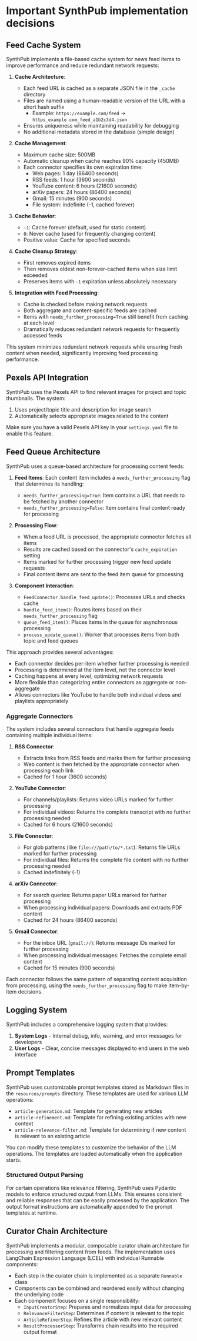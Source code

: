 # Important SynthPub implementation decisions

## Feed Cache System

SynthPub implements a file-based cache system for news feed items to improve performance and reduce redundant network requests:

1. **Cache Architecture**:
   - Each feed URL is cached as a separate JSON file in the `_cache` directory
   - Files are named using a human-readable version of the URL with a short hash suffix
     - Example: `https://example.com/feed` → `https_example.com_feed_a1b2c3d4.json`
   - Ensures uniqueness while maintaining readability for debugging
   - No additional metadata stored in the database (simple design)

2. **Cache Management**:
   - Maximum cache size: 500MB
   - Automatic cleanup when cache reaches 90% capacity (450MB)
   - Each connector specifies its own expiration time:
     - Web pages: 1 day (86400 seconds)
     - RSS feeds: 1 hour (3600 seconds)
     - YouTube content: 6 hours (21600 seconds)
     - arXiv papers: 24 hours (86400 seconds)
     - Gmail: 15 minutes (900 seconds)
     - File system: indefinite (-1, cached forever)

3. **Cache Behavior**:
   - `-1`: Cache forever (default, used for static content)
   - `0`: Never cache (used for frequently changing content)
   - Positive value: Cache for specified seconds

4. **Cache Cleanup Strategy**:
   - First removes expired items
   - Then removes oldest non-forever-cached items when size limit exceeded
   - Preserves items with `-1` expiration unless absolutely necessary

5. **Integration with Feed Processing**:
   - Cache is checked before making network requests
   - Both aggregate and content-specific feeds are cached
   - Items with `needs_further_processing=True` still benefit from caching at each level
   - Dramatically reduces redundant network requests for frequently accessed feeds

This system minimizes redundant network requests while ensuring fresh content when needed, significantly improving feed processing performance.

## Pexels API Integration

SynthPub uses the Pexels API to find relevant images for project and topic thumbnails. The system:

1. Uses project/topic title and description for image search
2. Automatically selects appropriate images related to the content

Make sure you have a valid Pexels API key in your `settings.yaml` file to enable this feature.

## Feed Queue Architecture

SynthPub uses a queue-based architecture for processing content feeds:

1. **Feed Items**: Each content item includes a `needs_further_processing` flag that determines its handling:
   - `needs_further_processing=True`: Item contains a URL that needs to be fetched by another connector
   - `needs_further_processing=False`: Item contains final content ready for processing

2. **Processing Flow**:
   - When a feed URL is processed, the appropriate connector fetches all items
   - Results are cached based on the connector's `cache_expiration` setting
   - Items marked for further processing trigger new feed update requests
   - Final content items are sent to the feed item queue for processing

3. **Component Interaction**:
   - `FeedConnector.handle_feed_update()`: Processes URLs and checks cache
   - `handle_feed_item()`: Routes items based on their `needs_further_processing` flag
   - `queue_feed_item()`: Places items in the queue for asynchronous processing
   - `process_update_queue()`: Worker that processes items from both topic and feed queues

This approach provides several advantages:
- Each connector decides per-item whether further processing is needed
- Processing is determined at the item level, not the connector level
- Caching happens at every level, optimizing network requests
- More flexible than categorizing entire connectors as aggregate or non-aggregate
- Allows connectors like YouTube to handle both individual videos and playlists appropriately

### Aggregate Connectors

The system includes several connectors that handle aggregate feeds containing multiple individual items:

1. **RSS Connector**: 
   - Extracts links from RSS feeds and marks them for further processing
   - Web content is then fetched by the appropriate connector when processing each link
   - Cached for 1 hour (3600 seconds)

2. **YouTube Connector**:
   - For channels/playlists: Returns video URLs marked for further processing
   - For individual videos: Returns the complete transcript with no further processing needed
   - Cached for 6 hours (21600 seconds)

3. **File Connector**:
   - For glob patterns (like `file:///path/to/*.txt`): Returns file URLs marked for further processing
   - For individual files: Returns the complete file content with no further processing needed
   - Cached indefinitely (-1)

4. **arXiv Connector**:
   - For search queries: Returns paper URLs marked for further processing
   - When processing individual papers: Downloads and extracts PDF content
   - Cached for 24 hours (86400 seconds)

5. **Gmail Connector**:
   - For the inbox URL (`gmail://`): Returns message IDs marked for further processing
   - When processing individual messages: Fetches the complete email content
   - Cached for 15 minutes (900 seconds)

Each connector follows the same pattern of separating content acquisition from processing, using the `needs_further_processing` flag to make item-by-item decisions.

## Logging System

SynthPub includes a comprehensive logging system that provides:

1. **System Logs** - Internal debug, info, warning, and error messages for developers
2. **User Logs** - Clear, concise messages displayed to end users in the web interface

## Prompt Templates

SynthPub uses customizable prompt templates stored as Markdown files in the `resources/prompts` directory. These templates are used for various LLM operations:

- `article-generation.md`: Template for generating new articles
- `article-refinement.md`: Template for refining existing articles with new context
- `article-relevance-filter.md`: Template for determining if new content is relevant to an existing article

You can modify these templates to customize the behavior of the LLM operations. The templates are loaded automatically when the application starts.

### Structured Output Parsing

For certain operations like relevance filtering, SynthPub uses Pydantic models to enforce structured output from LLMs. This ensures consistent and reliable responses that can be easily processed by the application. The output format instructions are automatically appended to the prompt templates at runtime.

## Curator Chain Architecture

SynthPub implements a modular, composable curator chain architecture for processing and filtering content from feeds. The implementation uses LangChain Expression Language (LCEL) with individual Runnable components:

- Each step in the curator chain is implemented as a separate `Runnable` class
- Components can be combined and reordered easily without changing the underlying code
- Each component focuses on a single responsibility:
  - `InputCreatorStep`: Prepares and normalizes input data for processing
  - `RelevanceFilterStep`: Determines if content is relevant to the topic
  - `ArticleRefinerStep`: Refines the article with new relevant content
  - `ResultProcessorStep`: Transforms chain results into the required output format
